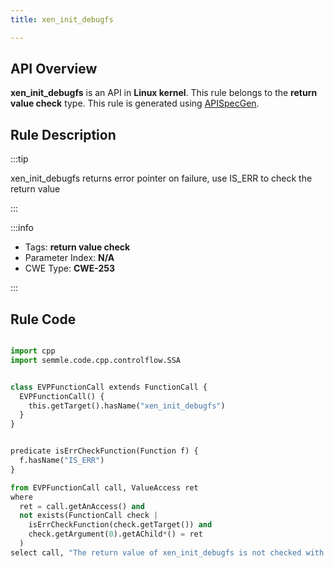 ```yaml
---
title: xen_init_debugfs

---
```



## API Overview
**xen_init_debugfs** is an API in **Linux kernel**. This rule belongs to the **return value check** type. This rule is generated using [APISpecGen](../../tools/APISpecGen).
## Rule Description

:::tip

xen_init_debugfs returns error pointer on failure, use IS_ERR to check the return value

:::

:::info

- Tags: **return value check**
- Parameter Index: **N/A**
- CWE Type: **CWE-253**

:::

## Rule Code
```python

import cpp
import semmle.code.cpp.controlflow.SSA


class EVPFunctionCall extends FunctionCall {
  EVPFunctionCall() {
    this.getTarget().hasName("xen_init_debugfs")
  }
}


predicate isErrCheckFunction(Function f) {
  f.hasName("IS_ERR") 
}

from EVPFunctionCall call, ValueAccess ret
where
  ret = call.getAnAccess() and
  not exists(FunctionCall check |
    isErrCheckFunction(check.getTarget()) and
    check.getArgument(0).getAChild*() = ret
  )
select call, "The return value of xen_init_debugfs is not checked with IS_ERR."
    
```